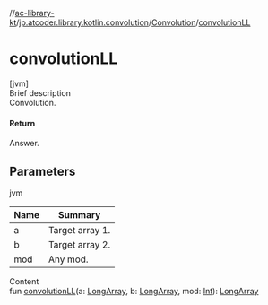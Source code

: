 //[ac-library-kt](../../index.md)/[jp.atcoder.library.kotlin.convolution](../index.md)/[Convolution](index.md)/[convolutionLL](convolution-l-l.md)



# convolutionLL  
[jvm]  
Brief description  
Convolution.  
  


#### Return  
Answer.  
  


## Parameters  
  
jvm  
  
|  Name|  Summary| 
|---|---|
| a| Target array 1.
| b| Target array 2.
| mod| Any mod.
  
  
Content  
fun [convolutionLL](convolution-l-l.md)(a: [LongArray](https://kotlinlang.org/api/latest/jvm/stdlib/kotlin/-long-array/index.html), b: [LongArray](https://kotlinlang.org/api/latest/jvm/stdlib/kotlin/-long-array/index.html), mod: [Int](https://kotlinlang.org/api/latest/jvm/stdlib/kotlin/-int/index.html)): [LongArray](https://kotlinlang.org/api/latest/jvm/stdlib/kotlin/-long-array/index.html)  



